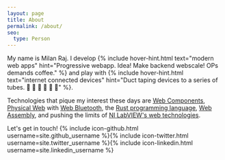 ```yaml
---
layout: page
title: About
permalink: /about/
seo:
  type: Person
---
```


<amp-img width="700" height="500" layout="responsive" src="{{ site.baseurl }}/assets/images/leap_quadrotor.png"></amp-img>

My name is Milan Raj. I develop {% include hover-hint.html text="modern web apps" hint="Progressive webapp.&#10;Idea! Make backend webscale!&#10;OPs demands coffee." %} and play with {% include hover-hint.html text="internet connected devices" hint="Duct taping devices to a series of tubes.&#10;&#x1F986; &#x1F4FC; &#x1F4F1; &#x1F488; &#x1F488; &#x1F488;" %}.

Technologies that pique my interest these days are [Web Components][web_components], [Physical Web][physical_web] with [Web Bluetooth][web_bluetooth], the [Rust programming language][rust], [Web Assembly][wasm], and pushing the limits of [NI LabVIEW's web technologies][labview_web_services].

Let's get in touch! {% include icon-github.html username=site.github_username %}{% include icon-twitter.html username=site.twitter_username %}{% include icon-linkedin.html username=site.linkedin_username %}

[web_components]: https://webcomponents.org/
[physical_web]: https://google.github.io/physical-web/
[web_bluetooth]: https://www.w3.org/community/web-bluetooth/
[rust]: https://www.rust-lang.org/
[wasm]: https://webassembly.github.io/
[labview_web_services]: https://decibel.ni.com/content/groups/web-services

